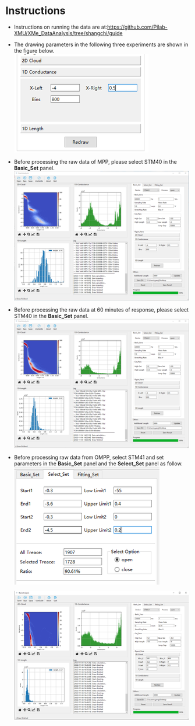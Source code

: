 # Instructions

- Instructions on running the data are at:https://github.com/Pilab-XMU/XMe_DataAnalysis/tree/shangchi/guide

- The drawing parameters in the following three experiments are shown in the figure below.
  ![image-20221104161155522](README.assets/image-20221104161155522.png)

- Before processing the raw data of MPP, please select STM40 in the **Basic_Set** panel.  
  ![lutaige2](README.assets/lutaige2.png)

- Before processing the raw data at 60 minutes of response, please select STM40 in the **Basic_Set** panel.
  ![lutaige3](README.assets/lutaige3.png)

- Before processing raw data from OMPP, select STM41 and set parameters in the **Basic_Set** panel  and the **Select_Set** panel as follow.
  ![image-20221104164746216](README.assets/image-20221104164746216.png)

  ![image-20221104164814581](README.assets/image-20221104164814581.png)